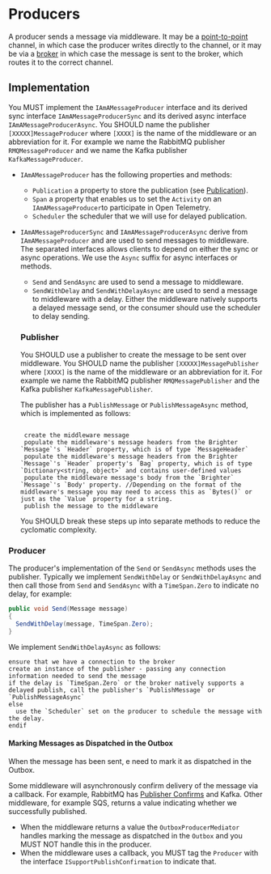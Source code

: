 # Producers

A producer sends a message via middleware. It may be a [point-to-point](https://www.enterpriseintegrationpatterns.com/patterns/messaging/PointToPointChannel.html) channel, in which case the producer writes directly to the channel, or it may be via a [broker](https://www.enterpriseintegrationpatterns.com/patterns/messaging/MessageBroker.html) in which case the message is sent to the broker, which routes it to the correct channel.

## Implementation

You MUST implement the `IAmAMessageProducer` interface and its derived sync interface `IAmAMessageProducerSync` and its derived async interface `IAmAMessageProducerAsync`. You SHOULD name the publisher `[XXXXX]MessageProducer` where `[XXXX]` is the name of the middleware or an abbreviation for it. For example we name the RabbitMQ publisher `RMQMessageProducer` and we name the Kafka publisher `KafkaMessageProducer`.

- `IAmAMessageProducer` has the following properties and methods:
  - `Publication` a property to store the publication (see [Publication](./publication.md)).
  - `Span` a property that enables us to set the `Activity` on an `IAmAMessageProducer`to participate in Open Telemetry.
  - `Scheduler` the scheduler that we will use for delayed publication.
- `IAmAMessageProducerSync` and `IAmAMessageProducerAsync` derive from `IAmAMessageProducer` and are used to send messages to middleware. The separated interfaces allows clients to depend on either the sync or async operations. We use the `Async` suffix for async interfaces or methods.
  - `Send` and `SendAsync` are used to send a message to middleware.
  - `SendWithDelay` and `SendWithDelayAsync` are used to send a message to middleware with a delay. Either the middleware natively supports a delayed message send, or the consumer should use the scheduler to delay sending.

  ### Publisher

  You SHOULD use a publisher to create the message to be sent over middleware. You SHOULD name the publisher `[XXXXX]MessagePublisher` where `[XXXX]` is the name of the middleware or an abbreviation for it. For example we name the RabbitMQ publisher `RMQMessagePublisher` and the Kafka publisher `KafkaMessagePublisher`.
  
  The publisher has a `PublishMessage` or `PublishMessageAsync` method, which is implemented as follows:

  ```pseudo

   create the middleware message
   populate the middleware's message headers from the Brighter `Message`'s `Header` property, which is of type `MessageHeader`
   populate the middleware's message headers from the Brighter `Message`'s `Header` property's `Bag` property, which is of type `Dictionary<string, object>` and contains user-defined values
   populate the middleware message's body from the `Brighter` `Message`'s `Body' property. //Depending on the format of the middleware's message you may need to access this as `Bytes()` or just as the `Value` property for a string.
   publish the message to the middleware

  ```

  You SHOULD break these steps up into separate methods to reduce the cyclomatic complexity.

### Producer

The producer's implementation of the `Send` or `SendAsync` methods uses the publisher. Typically we implement `SendWithDelay` or `SendWithDelayAsync` and then call those from `Send` and `SendAsync` with a `TimeSpan.Zero` to indicate no delay, for example:

```csharp
public void Send(Message message)
{
  SendWithDelay(message, TimeSpan.Zero);
}
```

We implement `SendWithDelayAsync` as follows:

```pseudo
ensure that we have a connection to the broker
create an instance of the publisher - passing any connection information needed to send the message
if the delay is `TimeSpan.Zero` or the broker natively supports a delayed publish, call the publisher's `PublishMessage` or `PublishMessageAsync`
else
  use the `Scheduler` set on the producer to schedule the message with the delay.
endif

```

#### Marking Messages as Dispatched in the Outbox

When the message has been sent, e need to mark it as dispatched in the Outbox.

Some middleware will asynchronously confirm delivery of the message via a callback. For example, RabbitMQ has [Publisher Confirms](https://www.rabbitmq.com/docs/confirms) and Kafka. Other middleware, for example SQS, returns a value indicating whether we successfully published.

- When the middleware returns a value the `OutboxProducerMediator` handles marking the message as dispatched in the `Outbox` and you MUST NOT handle this in the producer.
- When the middleware uses a callback, you MUST tag the `Producer` with the interface `ISupportPublishConfirmation` to indicate that.
